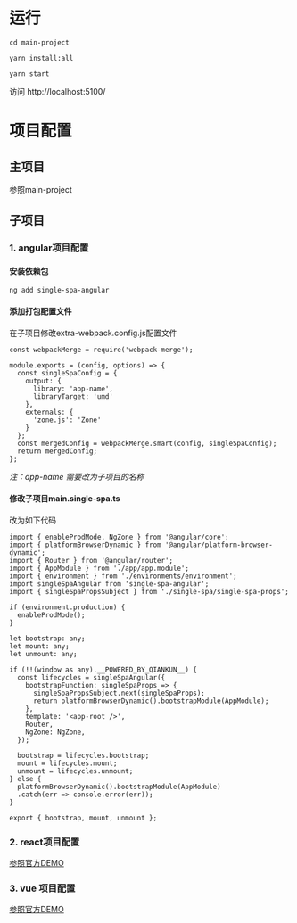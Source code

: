 
# 运行

```
cd main-project

yarn install:all

yarn start

```

访问 http://localhost:5100/

# 项目配置

## 主项目

参照main-project

## 子项目

### 1. angular项目配置

#### 安装依赖包

  `ng add single-spa-angular`
  
#### 添加打包配置文件

在子项目修改extra-webpack.config.js配置文件

```
const webpackMerge = require('webpack-merge');

module.exports = (config, options) => {
  const singleSpaConfig = {
    output: {
      library: 'app-name',
      libraryTarget: 'umd'
    },
    externals: {
      'zone.js': 'Zone'
    }
  };
  const mergedConfig = webpackMerge.smart(config, singleSpaConfig);
  return mergedConfig;
};
```
*注：app-name 需要改为子项目的名称*

#### 修改子项目main.single-spa.ts

改为如下代码

```
import { enableProdMode, NgZone } from '@angular/core';
import { platformBrowserDynamic } from '@angular/platform-browser-dynamic';
import { Router } from '@angular/router';
import { AppModule } from './app/app.module';
import { environment } from './environments/environment';
import singleSpaAngular from 'single-spa-angular';
import { singleSpaPropsSubject } from './single-spa/single-spa-props';

if (environment.production) {
  enableProdMode();
}

let bootstrap: any;
let mount: any;
let unmount: any;

if (!!(window as any).__POWERED_BY_QIANKUN__) {
  const lifecycles = singleSpaAngular({
    bootstrapFunction: singleSpaProps => {
      singleSpaPropsSubject.next(singleSpaProps);
      return platformBrowserDynamic().bootstrapModule(AppModule);
    },
    template: '<app-root />',
    Router,
    NgZone: NgZone,
  });

  bootstrap = lifecycles.bootstrap;
  mount = lifecycles.mount;
  unmount = lifecycles.unmount;
} else {
  platformBrowserDynamic().bootstrapModule(AppModule)
  .catch(err => console.error(err));
}

export { bootstrap, mount, unmount };

```

### 2. react项目配置

[参照官方DEMO](https://github.com/umijs/qiankun/tree/master/examples)

### 3. vue 项目配置

[参照官方DEMO](https://github.com/umijs/qiankun/tree/master/examples)